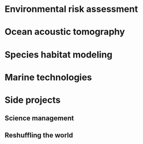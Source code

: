 # Environmental risk assessment
# Ocean acoustic tomography
# Species habitat modeling
# Marine technologies

# Side projects
## Science management
## Reshuffling the world
